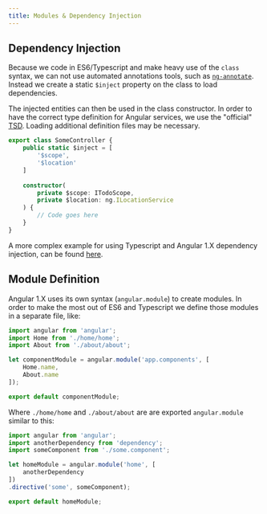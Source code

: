 ```yaml
---
title: Modules & Dependency Injection
---
```


## Dependency Injection

Because we code in ES6/Typescript and make heavy use of the `class` syntax, we can not use automated annotations tools, such as [`ng-annotate`](https://github.com/olov/ng-annotate). Instead we create a static `$inject` property on the class to load dependencies.

The injected entities can then be used in the class constructor. In order to have the correct type definition for Angular services, we use the "official" [TSD](https://github.com/borisyankov/DefinitelyTyped/blob/master/angularjs/angular.d.ts). Loading additional definition files may be necessary.

``` typescript
export class SomeController {
	public static $inject = [
		'$scope',
		'$location'
	]
	
    constructor(
    	private $scope: ITodoScope,
    	private $location: ng.ILocationService
    ) {
        // Code goes here
    }
}
```

A more complex example for using Typescript and Angular 1.X dependency injection, can be found [here](https://github.com/angular-class/NG6-starter).



## Module Definition

Angular 1.X uses its own syntax (`angular.module`) to create modules. In order to make the most out of ES6 and Typescript we define those modules in a separate file, like:

``` typescript
import angular from 'angular';
import Home from './home/home';
import About from './about/about'; 

let componentModule = angular.module('app.components', [
	Home.name,
	About.name
]);

export default componentModule;
```

Where `./home/home` and `./about/about` are are exported `angular.module`  similar to this:

``` typescript
import angular from 'angular';
import anotherDependency from 'dependency';
import someComponent from './some.component'; 

let homeModule = angular.module('home', [
	anotherDependency
])
.directive('some', someComponent);

export default homeModule;
```

